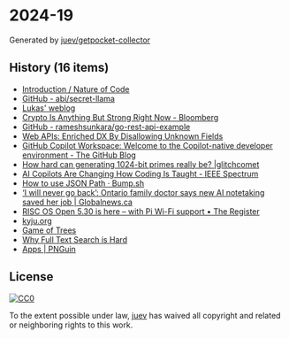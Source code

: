 # 2024-19

Generated by [juev/getpocket-collector](https://github.com/juev/getpocket-collector)

## History (16 items)

- [Introduction / Nature of Code](https://natureofcode.com/introduction/)
- [GitHub - abi/secret-llama](https://github.com/abi/secret-llama)
- [Lukas' weblog](https://lukas-prokop.at/articles/2024-05-03-filepath-join-behavior)
- [Crypto Is Anything But Strong Right Now - Bloomberg](https://www.bloomberg.com/news/features/2024-05-02/crypto-is-anything-but-strong-right-now)
- [GitHub - rameshsunkara/go-rest-api-example](https://github.com/rameshsunkara/go-rest-api-example)
- [Web APIs: Enriched DX By Disallowing Unknown Fields](https://brandur.org/disallow-unknown-fields)
- [GitHub Copilot Workspace: Welcome to the Copilot-native developer environment - The GitHub Blog](https://github.blog/2024-04-29-github-copilot-workspace/)
- [How hard can generating 1024-bit primes really be? |glitchcomet](https://glitchcomet.com/articles/1024-bit-primes/)
- [AI Copilots Are Changing How Coding Is Taught - IEEE Spectrum](https://spectrum.ieee.org/ai-coding)
- [How to use JSON Path · Bump.sh](https://bump.sh/blog/how-to-use-json-path)
- [‘I will never go back’: Ontario family doctor says new AI notetaking saved her job | Globalnews.ca](https://globalnews.ca/news/10463535/ontario-family-doctor-artificial-intelligence-notes/)
- [RISC OS Open 5.30 is here – with Pi Wi-Fi support • The Register](https://www.theregister.com/2024/05/02/rool_530_is_here)
- [kyju.org](https://kyju.org/blog/piccolo-a-stackless-lua-interpreter/)
- [Game of Trees](https://gameoftrees.org/index.html)
- [Why Full Text Search is Hard](https://transactional.blog/blog/2023-why-full-text-search-is-hard)
- [Apps | PNGuin](https://www.pnguin.app/)

## License

[![CC0](https://mirrors.creativecommons.org/presskit/buttons/88x31/svg/cc-zero.svg)](https://creativecommons.org/publicdomain/zero/1.0/)

To the extent possible under law, [juev](https://github.com/juev) has waived all copyright and related or neighboring rights to this work.
